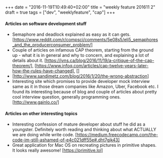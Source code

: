 +++
date = "2016-11-19T10:49:40+02:00"
title = "weekly feature 201611 2"
draft = true
tags = ["dev", "weeklyfeature", "cap"]
+++


#### Articles on software development stuff
* Semaphore and deadlock explained as easy as it can gets. [https://www.reddit.com/r/compsci/comments/5e08s5/eli5_semaphores_and_the_producerconsumer_problem/]
* Couple of articles on infamous CAP theorem, starting from the ground up - what it is in general and why to concern, and explaining a lot of details about it. [https://jvns.ca/blog/2016/11/19/a-critique-of-the-cap-theorem/], [https://www.infoq.com/articles/cap-twelve-years-later-how-the-rules-have-changed], []
* [http://www.sandimetz.com/blog/2016/1/20/the-wrong-abstraction]
* Interesting site which promises to provide developer mock interview same as it in those dream companies like Amazon, Uber, Facebook etc. I found its interesting because of blog and couple of articles about pretty cool interview question, generally programming ones. [http://www.gainlo.co/]

#### Articles on other interesting topics
* Interesting confession of mature developer about stuff he did as a youngster. Definitely worth reading and thinking about what ACTUALLY we are doing while write code. [https://medium.freecodecamp.com/the-code-im-still-ashamed-of-e4c021dff55e#.dht7gjk43]
* Great application for Mac OS on recreating pictures in primitive shapes. It looks really awesome! [https://primitive.lol]
